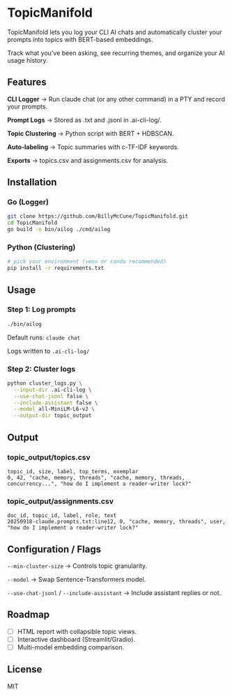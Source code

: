 # TopicManifold

TopicManifold lets you log your CLI AI chats and automatically cluster your prompts into topics with BERT-based embeddings.

Track what you've been asking, see recurring themes, and organize your AI usage history.

## Features

**CLI Logger** → Run claude chat (or any other command) in a PTY and record your prompts.

**Prompt Logs** → Stored as .txt and .jsonl in .ai-cli-log/.

**Topic Clustering** → Python script with BERT + HDBSCAN.

**Auto-labeling** → Topic summaries with c-TF-IDF keywords.

**Exports** → topics.csv and assignments.csv for analysis.

## Installation

### Go (Logger)
```bash
git clone https://github.com/BillyMcCune/TopicManifold.git
cd TopicManifold
go build -o bin/ailog ./cmd/ailog
```

### Python (Clustering)
```bash
# pick your environment (venv or conda recommended)
pip install -r requirements.txt
```

## Usage

### Step 1: Log prompts
```bash
./bin/ailog
```

Default runs: `claude chat`

Logs written to `.ai-cli-log/`

### Step 2: Cluster logs
```bash
python cluster_logs.py \
  --input-dir .ai-cli-log \
  --use-chat-jsonl false \
  --include-assistant false \
  --model all-MiniLM-L6-v2 \
  --output-dir topic_output
```

## Output

### topic_output/topics.csv
```
topic_id, size, label, top_terms, exemplar
0, 42, "cache, memory, threads", "cache, memory, threads, concurrency...", "how do I implement a reader-writer lock?"
```

### topic_output/assignments.csv
```
doc_id, topic_id, label, role, text
20250918-claude.prompts.txt:line12, 0, "cache, memory, threads", user, "how do I implement a reader-writer lock?"
```

## Configuration / Flags

`--min-cluster-size` → Controls topic granularity.

`--model` → Swap Sentence-Transformers model.

`--use-chat-jsonl` / `--include-assistant` → Include assistant replies or not.

## Roadmap

- [ ] HTML report with collapsible topic views.
- [ ] Interactive dashboard (Streamlit/Gradio).
- [ ] Multi-model embedding comparison.

## License

MIT 